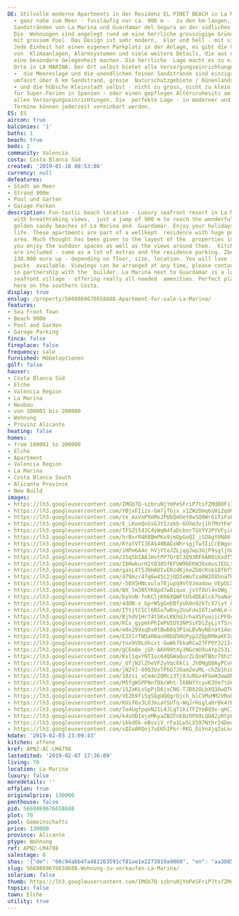 ```yaml
---
DE: Stilvolle moderne Apartments in der Residenz EL PINET BEACH in La Marina/Elche
  - ganz nahe zum Meer - fussläufig nur ca. 900 m -  zu den km-langen, feingoldenen
  Sandstränden von La Marina und Guardamar del Segura an der südlichen Costa Blanca.
  Die  Wohnungen sind angelegt rund um eine herrliche grosszügige Grünanlage - natürlich
  mit grossem Pool. Das Design ist sehr modern,  klar und hell - mit viel Sonnenlicht.
  Jede Einheit hat einen eigenen Parkplatz in der Anlage, es gibt die Vorinstallation
  von  Klimaanlagen, Alarmsystemen und viele weitere Details, die aus dieser Residenz
  eine besondere Gelegenheit machen. Die herrliche  Lage macht es zu einem der attraktivsten
  Orte in LA MARINA. Der Ort selbst bietet alle Versorgungseinrichtungen die man braucht
  -  die Meereslage und die unendlichen feinen Sandstrände sind einzigartig - und
  umfasst über 6 km Sandstrand, grosse  Naturschutzgebiete / Dünenlandschaften, Pinienwaldgebiete
  - und die hübsche Kleinstadt selbst - nicht zu gross, nicht zu klein - genau  passend
  für Super-Ferien in Spanien - oder einen gepflegen Altersruhesitz am Mittelmer mit
  allen Versorgungseinrichtungen. Die  perfekte Lage - in moderner und guter Bauqualität.
  Termine können jederzeit vereinbart werden.
ES: ES
aircon: true
balconies: '1'
baths: 1
beach: true
beds: 2
community: Valencia
costa: Costa Blanca Süd
created: '2019-01-18 08:53:06'
currency: null
defeatures:
- Stadt am Meer
- Strand 900m
- Pool und Garten
- Garage Parken
description: Fun-tastic beach location - Luxury seafront resort in La Marina (Elche)
  with breathtaking views,  just a jump of 900 m to reach the wonderful long wide
  golden sandy beaches of La Marina and  Guardamar. Enjoy your holidays. Pure beach
  life. These apartments are part of a wellkept  residence with huge pool and garden
  area. Much thought has been given to the layout of the  properties in order to make
  you enjoy the outdoor spaces as well as the views around them.  Kitchen furnitures
  are included - same as a lot of extras and the residence parking. 2bed AP from  only
  130.000 euro up - depending on floor, size, location. You will love it. Furniture
  packs  available. Viewings can be arranged at any time, please contact our team
  in partnership with the  builder. La Marina next to Guardamar is a lovely Spanish
  seafront village - offering really all needed  amenities. Perfect place to stay
  here on the southern Costa.
display: true
enslug: /property/5669869676658688-Apartment-for-sale-La-Marina/
features:
- Sea Front Town
- Beach 900m
- Pool and Garden
- Garage Parking
finca: false
fireplace: false
frequency: sale
furnished: Möbeloptionen
golf: false
hauser:
- Costa Blanca Süd
- Elche
- Valencia Region
- La Marina
- Neubau
- von 100001 bis 200000
- Wohnung
- Provinz Alicante
heating: false
homes:
- from 100001 to 200000
- Elche
- Apartment
- Valencia Region
- La Marina
- Costa Blanca South
- Alicante Province
- New Build
images:
- https://lh3.googleusercontent.com/IMGb7Q-szbruNjYmPeSFriP7tsfZMdBOFi7NwFgyBgpxg3mIFapmTslJd2L4ABXWzs62igW60xJIQTJS6Aqe=w640-rj-e30-l100
- https://lh3.googleusercontent.com/YBjxFIizv-Gm7jfGjx_v1ZWzDmq6sHiZqdG1nSQbAjSamvnvWd4Mg4xougWt97AcjWWo4jXwPIZVKgGbm3EEWA=w640-rj-e30-l100
- https://lh3.googleusercontent.com/te_AxVoPXmMoJPUbQmUet0wSQ0WrGiTiFsHw_XFcbC01mwon7uZ5npGSYbgtulQz73LGWuVIesvAOrIQnVE=w640-rj-e30-l100
- https://lh3.googleusercontent.com/E_LKoeQxGsGJYIzakb-6UXm3vj1h7MoYFmYRanwgeD1XWGcEzWZx2kn8wrFstqSQZaE2pcaWjHdfmyVXn3ffoQ=w640-rj-e30-l100
- https://lh3.googleusercontent.com/TF5Zt543C4yWqN4faDcbnrTGXYVJPYVFyi0PR0HjhOHjvJ09dv6WdVNEN3jKoyH96Yu2g4cTlmX8xOzr_a3W=w640-rj-e30-l100
- https://lh3.googleusercontent.com/hrBxrR4R8BmPKx9jmOpGoQI_iSOAgY0NA6fJIACzXqH4DZDlk-l0OmLyAsVPB4KYmXuvE1ONHSWORCyRM5_n=w640-rj-e30-l100
- https://lh3.googleusercontent.com/KYalVTI3EAS40BAGxWhrsgjTw3IiCcEWgovs9CxvPjvX-FgYsylLw0cRymTQcm-0SCz7DJMh5gftfizSjIXJ=w640-rj-e30-l100
- https://lh3.googleusercontent.com/iHPe6A4o_hVjYtoJZLjqgJwp3GjP9sgljhWOd-foojN7fukINXKGHChMRmXvQoBpJrhBA4uaQsv6muuDv6HrHA=w640-rj-e30-l100
- https://lh3.googleusercontent.com/JSqSbIAAJHvtPP7Qr8l3Q93RF6AR0iKxdf56kTw_E4albKuc8EGCvCJoCjpyGjPBlSTLSmDuQOTsQJZaeyPN=w640-rj-e30-l100
- https://lh3.googleusercontent.com/IbHwkurH2t838SfKFUW9bEKW36xmusJEGLslG4QEklSvZhI8SfUD54tsqGsS7g4f3GnTAzSDi8L8aLavAu87=w640-rj-e30-l100
- https://lh3.googleusercontent.com/gasL4T5JKHADIvERzdKjkeZb0cRsb1Bf6f5BTd4-lPgfvCTzuW5ECzJ_Hcn0-jwaJQW6TzYbmHAP6XPshs_P=w640-rj-e30-l100
- https://lh3.googleusercontent.com/479mzr47q6w45L2jODIeWuTza0W2OXhnaTHmQrE5P90VcrVNnZgAy_85PdUPbQdraofdnrSmLsJzX55DYOk0=w640-rj-e30-l100
- https://lh3.googleusercontent.com/-50XSHNcvula78jupq9VtVJmadow_VEpOLXus8w7Vo2rpmisel1pAziXTkJkRlqgqLQOYrwf5upT-CbCL4xO9w=w640-rj-e30-l100
- https://lh3.googleusercontent.com/WX_lm385YK8pd7wBiquo_jvYfXUl4nOWg_TIFw5j7nHWs_oEXi2vSkOOrD8FN_1ghc_1WbSjQQ7ClcPzIIWG=w640-rj-e30-l100
- https://lh3.googleusercontent.com/byVoN-fnKCljK66XQWFtUS4DEAlck7baNayi0xLMPEbSvTr4-NVAQ5k6N6nzciZmd77yCl7n3V2Tje3DA8KPwA=w640-rj-e30-l100
- https://lh3.googleusercontent.com/4dON-x_GprWSgGeEBfyUkOn92kTcX7iyY_C676LHbVJE51NggQLMEQCvVHUG3-9L8VfK5p6jJeBH3UwyLgM=w640-rj-e30-l100
- https://lh3.googleusercontent.com/ITtjtCSCl6RSo7w0ny2UuFdeI6TiwhNLm-mVNkbNNI9UvspAd5zdfHvWmF3izQbSez3N3MOTgMz-WahcEQAeuw=w640-rj-e30-l100
- https://lh3.googleusercontent.com/BjhdV1HrT4t5KvLKKhUJrhaX5FuoiicPF0c17fztfnuNltpXHBGiHab_64h-QYa-SLBL-xg8BVjfMGl9t-4=w640-rj-e30-l100
- https://lh3.googleusercontent.com/KCx_gypmhPhImPUIUY3NPSiFDiZyLiY7Sroo5f41f4XYLHZ4TFpNfAINSwO16SCmB0YlNWZ-eozkOamMBuve=w640-rj-e30-l100
- https://lh3.googleusercontent.com/m8x299xqDs0tBwb0q3P1oLBvNyNEnat14exdTL_lcQQ12gEKEdpXjZGgfqFoTuyIOT9XAZMpBqm5m4oiZjaN=w640-rj-e30-l100
- https://lh3.googleusercontent.com/E2XlrTWDaR0acH0bQ5HUPyp2ZQpRMmaKF2gd77Z-x7DVwTG9X6eemkZJlWF0Yv_z-1M35wT_Gg6wsRgHoP-S=w640-rj-e30-l100
- https://lh3.googleusercontent.com/tnx9V0Ldhcxt-GwWk7kkaRCw27FPOY321I4khd1-ZM5o_7CGhYfM7OZTzxMmrs0F5PBOc9O2slt9pG2XaVll=w640-rj-e30-l100
- https://lh3.googleusercontent.com/gCEe8e_jGh-AKH99tXy3NGcmU9u4Yp2S3i3QFU2Yf6QPPD4BgV_D6fn3T7iwb7_McnhDZK3HTPzNFCl0PbJf=w640-rj-e30-l100
- https://lh3.googleusercontent.com/Kxl1qxYNTIoc64QGWaQurZLQoWTBbr7Xhz5Dgt3JGUBiCqCb0WJBRMPi-wW9Je2tXX26y0VmDLqKW13m7zx7=w640-rj-e30-l100
- https://lh3.googleusercontent.com/_UfjN2l2heVF2yVqc6kCi_Jh0NgQ0AyPCvG-hydXHOQ9u97ULdv8071tuaRIdmxtblCRcEx8UEV45Df6hkcIlA=w640-rj-e30-l100
- https://lh3.googleusercontent.com/jN2VJ-09Q3UxTPbQ72OamZevML-chZb1hi6SVxJbDln_X0PP7HuEPj_RGonc0TXn4d6bEXmtBUCvy_JUhgao=w640-rj-e30-l100
- https://lh3.googleusercontent.com/18zsi_sCm4n2OMcz3Tj8JvRbz4FGeH3wwDNbuI53uy0UCjE0cq4HtxZqU1uKh1gqGhHKd4ZI3F3r1NwIqWp5lA=w640-rj-e30-l100
- https://lh3.googleusercontent.com/M5fgWSPPNnfBkcWht-I68NfYcyvK3Ve7tG6cZMaRG4b0bCn_k4klCyZyjYFGJ6Cx-440swqxNuAPOF9xMPJz=w640-rj-e30-l100
- https://lh3.googleusercontent.com/15ZaKLsSpPjD6jxCN6-TJB82OLbXQ3AwQTUV73B90ERbj-QTwVhC-mZ1alDnAPT1aLw5Ujuw1GROwC_p6ZZrww=w640-rj-e30-l100
- https://lh3.googleusercontent.com/VEZ69fi5qSQgUQQgrOjch_blCVMxMM2VRo0RmgwgoBJQ6poUh1kiS-L0aeMjl0pOxSJJ4nfmv4dHu2_MymwJ=w640-rj-e30-l100
- https://lh3.googleusercontent.com/KUif6v3LOJmiaYSUTq-WqJrHiglaHrBk4rKpd9LUcQcCt3dAaVlTEIknVOtPavjU9Zf_bscHfvPZVO2VTm2M=w640-rj-e30-l100
- https://lh3.googleusercontent.com/Te4UgfpqeN21L4JCgT1kiTFZYeBQ9v-qHCIO1BGLdl13sZNJoLXStdElQJ8CODoMYHprG4LUsjIvVBxzjc8=w640-rj-e30-l100
- https://lh3.googleusercontent.com/k4vODIejeMKyaZBZFnEBzOP69LQOA2yRtpPbAl5TgMqkXlNd_vErjV2cRXRdGkvN2wAyVYxfsY-tppIK-EKN=w640-rj-e30-l100
- https://lh3.googleusercontent.com/ikkdOk-eBvxiV_rFa1Lw5LX597Nthr24DeoZn2sLuiSjQ315BD0f_21IIKxM9XA1nQQOwFQwaDqyADgp1Bo=w640-rj-e30-l100
- https://lh3.googleusercontent.com/sQIoARQoj7uEKhIPkr-RKG_DiYn4jqIoLkcc3SKSYw8qggtja4kD26h-59Sv3r2RzFi3FmqUMBt0LIsUSCM=w640-rj-e30-l100
kdate: '2019-02-03 23:09:43'
kitchen: offene
kref: APN2-AC-LM4798
lastedited: '2019-02-07 17:36:09'
living: 70
location: La Marina
luxury: false
moredetails: ''
offplan: true
originalprice: 130000
penthouse: false
pid: 5669869676658688
plot: 70
pool: Gemeinschafts
price: 130000
province: Alicante
ptype: Wohnung
ref: APN2-LM4798
salestage: 0
shas: '{"de": "66c94abb4fa482263591cf81ae1e2273819a9860", "en": "aa3885c24492a2a0ec4e22db014fc357028f7893"}'
slug: 5669869676658688-Wohnung-zu-verkaufen-La-Marina/
solarium: false
thumb: https://lh3.googleusercontent.com/IMGb7Q-szbruNjYmPeSFriP7tsfZMdBOFi7NwFgyBgpxg3mIFapmTslJd2L4ABXWzs62igW60xJIQTJS6Aqe=w400-h240-n-rj-e30-l100
topsix: false
town: Elche
utility: true
---
```

